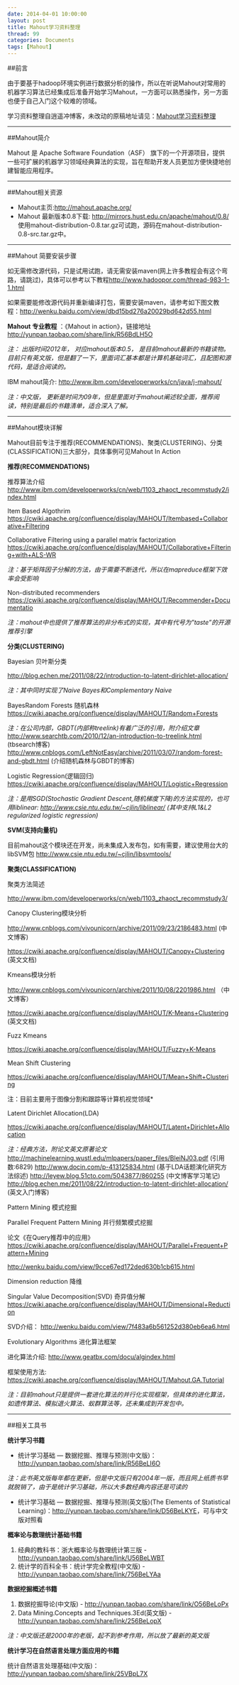 ```yaml
---
date: 2014-04-01 10:00:00
layout: post
title: Mahout学习资料整理
thread: 99
categories: Documents
tags: [Mahout]
---
```


##前言

由于要基于hadoop环境实例进行数据分析的操作，所以在听说Mahout对常用的机器学习算法已经集成后准备开始学习Mahout，一方面可以熟悉操作，另一方面也便于自己入门这个较难的领域。

学习资料整理自逍遥冲博客，未改动的原稿地址请见：[Mahout学习资料整理](http://www.xiaoyaochong.net/wordpress/index.php/2013/10/12/mahout%E5%AD%A6%E4%B9%A0%E8%B5%84%E6%96%99%E6%95%B4%E7%90%86/)

----

##Mahout简介

Mahout 是 Apache Software Foundation（ASF） 旗下的一个开源项目，提供一些可扩展的机器学习领域经典算法的实现，旨在帮助开发人员更加方便快捷地创建智能应用程序。

----

##Mahout相关资源

* Mahout主页:<http://mahout.apache.org/>
* Mahout 最新版本0.8下载: <http://mirrors.hust.edu.cn/apache/mahout/0.8/> 使用mahout-distribution-0.8.tar.gz可试跑，源码在mahout-distribution-0.8-src.tar.gz中。

----

##Mahout 简要安装步骤

如无需修改源代码，只是试用试跑，请无需安装maven(网上许多教程会有这个弯路，请跳过)，具体可以参考以下教程<http://www.hadoopor.com/thread-983-1-1.html>

如果需要能修改源代码并重新编译打包，需要安装maven，请参考如下图文教程：<http://wenku.baidu.com/view/dbd15bd276a20029bd642d55.html>

**Mahout 专业教程** ：《Mahout in action》，链接地址<http://yunpan.taobao.com/share/link/R56BdLH5O>

*注： 出版时间2012年， 对应mahout版本0.5， 是目前mahout最新的书籍读物。目前只有英文版，但是翻了一下，里面词汇基本都是计算机基础词汇，且配图和源代码，是适合阅读的。*

IBM mahout简介: <http://www.ibm.com/developerworks/cn/java/j-mahout/>

*注：中文版， 更新是时间为09年，但是里面对于mahout阐述较全面，推荐阅读，特别是最后的书籍清单，适合深入了解。*

----

##Mahout模块详解

Mahout目前专注于推荐(RECOMMENDATIONS)、聚类(CLUSTERING)、分类(CLASSIFICATION)三大部分，具体事例可见Mahout In Action

**推荐(RECOMMENDATIONS)**

推荐算法介绍
<http://www.ibm.com/developerworks/cn/web/1103_zhaoct_recommstudy2/index.html>

Item Based Algothrim
<https://cwiki.apache.org/confluence/display/MAHOUT/Itembased+Collaborative+Filtering>

Collaborative Filtering using a parallel matrix factorization
<https://cwiki.apache.org/confluence/display/MAHOUT/Collaborative+Filtering+with+ALS-WR>

*注：基于矩阵因子分解的方法，由于需要不断迭代，所以在mapreduce框架下效率会受影响*

Non-distributed recommenders
<https://cwiki.apache.org/confluence/display/MAHOUT/Recommender+Documentatio>

*注：mahout中也提供了推荐算法的非分布式的实现，其中有代号为”taste”的开源推荐引擎*

**分类(CLUSTERING)**

Bayesian 贝叶斯分类

<http://blog.echen.me/2011/08/22/introduction-to-latent-dirichlet-allocation/>

*注：其中同时实现了Naive Bayes和Complementary Naive*

BayesRandom Forests 随机森林
<https://cwiki.apache.org/confluence/display/MAHOUT/Random+Forests>

*注：在公司内部，GBDT(内部称treelink)有着广泛的引用，附介绍文章*
<http://www.searchtb.com/2010/12/an-introduction-to-treelink.html> (tbsearch博客)
<http://www.cnblogs.com/LeftNotEasy/archive/2011/03/07/random-forest-and-gbdt.html> (介绍随机森林与GBDT的博客)

Logistic Regression(逻辑回归)
<https://cwiki.apache.org/confluence/display/MAHOUT/Logistic+Regression>

*注：是用SGD(Stochastic Gradient Descent,随机梯度下降)的方法实现的，也可用liblinear: <http://www.csie.ntu.edu.tw/~cjlin/liblinear/> (其中支持L1&L2 regularized logistic regression)*

**SVM(支持向量机)**

目前mahout这个模块还在开发，尚未集成入发布包，如有需要，建议使用台大的libSVM包
<http://www.csie.ntu.edu.tw/~cjlin/libsvmtools/>

**聚类(CLASSIFICATION)**

聚类方法简述

<http://www.ibm.com/developerworks/cn/web/1103_zhaoct_recommstudy3/>

Canopy Clustering模块分析

<http://www.cnblogs.com/vivounicorn/archive/2011/09/23/2186483.html> (中文博客)

<https://cwiki.apache.org/confluence/display/MAHOUT/Canopy+Clustering> (英文文档)

Kmeans模块分析

<http://www.cnblogs.com/vivounicorn/archive/2011/10/08/2201986.html> （中文博客）

<https://cwiki.apache.org/confluence/display/MAHOUT/K-Means+Clustering> (英文文档)

Fuzz Kmeans

<https://cwiki.apache.org/confluence/display/MAHOUT/Fuzzy+K-Means>

Mean Shift Clustering

<https://cwiki.apache.org/confluence/display/MAHOUT/Mean+Shift+Clustering>

注：目前主要用于图像分割和跟踪等计算机视觉领域*

Latent Dirichlet Allocation(LDA)

<https://cwiki.apache.org/confluence/display/MAHOUT/Latent+Dirichlet+Allocation>

*注：经典方法，附论文英文原著论文*
<http://machinelearning.wustl.edu/mlpapers/paper_files/BleiNJ03.pdf> (引用数:6829)
<http://www.docin.com/p-413125834.html> (基于LDA话题演化研究方法综述)
<http://leyew.blog.51cto.com/5043877/860255> (中文博客学习笔记)
<http://blog.echen.me/2011/08/22/introduction-to-latent-dirichlet-allocation/> (英文入门博客)

Pattern Mining 模式挖掘

Parallel Frequent Pattern Mining 并行频繁模式挖掘

论文《在Query推荐中的应用》
<https://cwiki.apache.org/confluence/display/MAHOUT/Parallel+Frequent+Pattern+Mining>

<http://wenku.baidu.com/view/9cce67ed172ded630b1cb615.html>

Dimension reduction 降维

Singular Value Decomposition(SVD) 奇异值分解
<https://cwiki.apache.org/confluence/display/MAHOUT/Dimensional+Reduction>

SVD介绍： <http://wenku.baidu.com/view/7f483a6b561252d380eb6ea6.html>

Evolutionary Algorithms 进化算法框架

进化算法介绍:
<http://www.geatbx.com/docu/algindex.html>

框架使用方法:
<https://cwiki.apache.org/confluence/display/MAHOUT/Mahout.GA.Tutorial>

*注：目前mahout只是提供一套进化算法的并行化实现框架，但具体的进化算法，如遗传算法、模拟退火算法、蚁群算法等，还未集成到开发包中。*

----

##相关工具书

**统计学习书籍**

* 统计学习基础 — 数据挖掘、推理与预测(中文版)：<http://yunpan.taobao.com/share/link/R56BeLI6O>

*注：此书英文版每年都在更新，但是中文版只有2004年一版，而且网上纸质书早就脱销了，由于是统计学习基础，所以大多数经典内容还是可读的*

* 统计学习基础 — 数据挖掘、推理与预测(英文版)(The Elements of Statistical Learning)：<http://yunpan.taobao.com/share/link/D56BeLKYE>，可与中文版对照看

**概率论与数理统计基础书籍**

1. 经典的教科书：浙大概率论与数理统计第三版 - <http://yunpan.taobao.com/share/link/U56BeLWBT>
2. 统计学的百科全书：统计学完全教程(中文版) - <http://yunpan.taobao.com/share/link/756BeLYAa>

**数据挖掘概述书籍**

1. 数据挖掘导论(中文版) - <http://yunpan.taobao.com/share/link/O56BeLoPx>
2. Data Mining.Concepts and Techniques.3Ed(英文版) - <http://yunpan.taobao.com/share/link/256BeLopX>

*注：中文版还是2000年的老版，起不到参考作用，所以放了最新的英文版*

**统计学习在自然语言处理方面应用的书籍**

统计自然语言处理基础(中文版)：<http://yunpan.taobao.com/share/link/25VBpL7X>